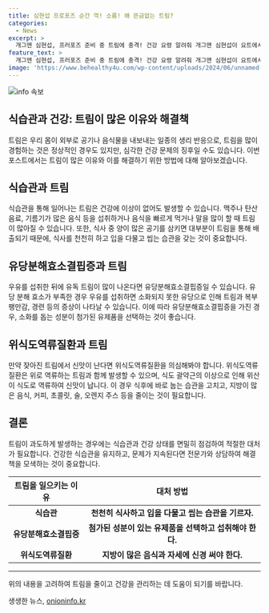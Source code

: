 ```yaml
---
title: 심현섭 프로포즈 순간 꺽! 소름! 왜 뜬금없는 트림?
categories:
  - News
excerpt: >
  개그맨 심현섭, 프러포즈 준비 중 트림에 충격! 건강 요령 알려줘 개그맨 심현섭이 요트에서 프러포즈를 시도하던 중 트림을 겪었는데, 이로써 출연진들의 경악을 불러일으켰다. 트림은 일상적인 생리 현상일 수 있지만, 다양한 이유로 발생할 수 있다. 음식 섭취 방식, 유당분해효소결핍증, 위식도역류질환 등이 그 중 하나로 건강에 대한 정보와 예방법에 대해 알아보자. (150자)
feature_text: >
  개그맨 심현섭, 프러포즈 준비 중 트림에 충격! 건강 요령 알려줘 개그맨 심현섭이 요트에서 프러포즈를 시도하던 중 트림을 겪었는데, 이로써 출연진들의 경악을 불러일으켰다. 트림은 일상적인 생리 현상일 수 있지만, 다양한 이유로 발생할 수 있다. 음식 섭취 방식, 유당분해효소결핍증, 위식도역류질환 등이 그 중 하나로 건강에 대한 정보와 예방법에 대해 알아보자. (150자)
image: 'https://www.behealthy4u.com/wp-content/uploads/2024/06/unnamed-file.png'
---
```


<p><img src="https://www.behealthy4u.com/wp-content/uploads/2024/06/unnamed-file.png" alt="info 속보" /></p>

<h2>식습관과 건강: 트림이 많은 이유와 해결책</h2>

<p data-ke-size="size16">트림은 우리 몸이 외부로 공기나 음식물을 내보내는 일종의 생리 반응으로, 트림을 많이 경험하는 것은 정상적인 경우도 있지만, 심각한 건강 문제의 징후일 수도 있습니다. 이번 포스트에서는 트림이 많은 이유와 이를 해결하기 위한 방법에 대해 알아보겠습니다.</p>

<h2 data-ke-size="size26">식습관과 트림</h2>

<p data-ke-size="size16">식습관을 통해 일어나는 트림은 건강에 이상이 없어도 발생할 수 있습니다. 맥주나 탄산음료, 기름기가 많은 음식 등을 섭취하거나 음식을 빠르게 먹거나 말을 많이 할 때 트림이 많아질 수 있습니다. 또한, 식사 중 양이 많은 공기를 삼키면 대부분이 트림을 통해 배출되기 때문에, 식사를 천천히 하고 입을 다물고 씹는 습관을 갖는 것이 중요합니다.</p>

<h2 data-ke-size="size26">유당분해효소결핍증과 트림</h2>

<p data-ke-size="size16">우유를 섭취한 뒤에 유독 트림이 많이 나온다면 유당분해효소결핍증일 수 있습니다. 유당 분해 효소가 부족한 경우 우유를 섭취하면 소화되지 못한 유당으로 인해 트림과 복부 팽만감, 경련 등의 증상이 나타날 수 있습니다. 이에 따라 유당분해효소결핍증을 가진 경우, 소화를 돕는 성분이 첨가된 유제품을 선택하는 것이 좋습니다.</p>

<h2 data-ke-size="size26">위식도역류질환과 트림</h2>

<p data-ke-size="size16">만약 잦아진 트림에서 신맛이 난다면 위식도역류질환을 의심해봐야 합니다. 위식도역류질환은 위로 역류하는 트림과 함께 발생할 수 있으며, 식도 괄약근의 이상으로 인해 위산이 식도로 역류하여 신맛이 납니다. 이 경우 식후에 바로 눕는 습관을 고치고, 지방이 많은 음식, 커피, 초콜릿, 술, 오렌지 주스 등을 줄이는 것이 필요합니다.</p>

<h2 data-ke-size="size26">결론</h2>

<p data-ke-size="size16">트림이 과도하게 발생하는 경우에는 식습관과 건강 상태를 면밀히 점검하여 적절한 대처가 필요합니다. 건강한 식습관을 유지하고, 문제가 지속된다면 전문가와 상담하여 해결책을 모색하는 것이 중요합니다.</p>

<table>
    <thead>
        <tr>
            <th style="text-align: center;">트림을 일으키는 이유</th>
            <th style="text-align: center;">대처 방법</th>
        </tr>
    </thead>
    <tbody>
        <tr>
            <td style="text-align: center; height: 17px;"><b>식습관</b></td>
            <td style="text-align: center; height: 17px;"><b>천천히 식사하고 입을 다물고 씹는 습관을 기르자.</b></td>
        </tr>
        <tr>
            <td style="text-align: center; height: 17px;"><b>유당분해효소결핍증</b></td>
            <td style="text-align: center; height: 17px;"><b>첨가된 성분이 있는 유제품을 선택하고 섭취해야 한다.</b></td>
        </tr>
        <tr>
            <td style="text-align: center; height: 17px;"><b>위식도역류질환</b></td>
            <td style="text-align: center; height: 17px;"><b>지방이 많은 음식과 자세에 신경 써야 한다.</b></td>
        </tr>
    </tbody>
</table>

<hr>

<p data-ke-size="size16">위의 내용을 고려하여 트림을 줄이고 건강을 관리하는 데 도움이 되기를 바랍니다.</p>
생생한 뉴스, <a href="https://onioninfo.kr" rel="dofollow">onioninfo.kr</a>



